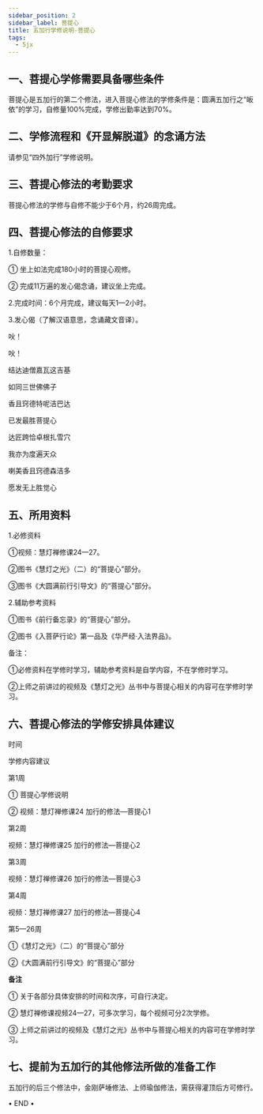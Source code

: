 ```yaml
---
sidebar_position: 2
sidebar_label: 菩提心
title: 五加行学修说明-菩提心
tags:
  - 5jx
---
```


## 一、菩提心学修需要具备哪些条件

菩提心是五加行的第二个修法，进入菩提心修法的学修条件是：圆满五加行之“皈依”的学习，自修量100%完成，学修出勤率达到70%。



## 二、学修流程和《开显解脱道》的念诵方法

请参见“四外加行”学修说明。



## 三、菩提心修法的考勤要求

菩提心修法的学修与自修不能少于6个月，约26周完成。



## 四、菩提心修法的自修要求

1.自修数量：

① 坐上如法完成180小时的菩提心观修。

② 完成11万遍的发心偈念诵，建议坐上完成。



2.完成时间：6个月完成，建议每天1—2小时。



3.发心偈（了解汉语意思，念诵藏文音译）。



吙！

吙！

结达迪僧嘉瓦这吉基

如同三世佛佛子

香且窍德特呢洁巴达

已发最胜菩提心

达匠跨恰卓根扎雪穴

我亦为度遍天众

喇美香且窍德森洁多

愿发无上胜觉心

 


## 五、所用资料

1.必修资料

①视频：慧灯禅修课24—27。

②图书《慧灯之光》（二）的“菩提心”部分。

③图书《大圆满前行引导文》的“菩提心”部分。



2.辅助参考资料

①图书《前行备忘录》的“菩提心”部分。

②图书《入菩萨行论》第一品及《华严经·入法界品》。



备注：

①必修资料在学修时学习，辅助参考资料是自学内容，不在学修时学习。

②上师之前讲过的视频及《慧灯之光》丛书中与菩提心相关的内容可在学修时学习。



## 六、菩提心修法的学修安排具体建议



时间

学修内容建议

第1周

① 菩提心学修说明

② 视频：慧灯禅修课24 加行的修法—菩提心1

 
第2周

视频：慧灯禅修课25 加行的修法—菩提心2

第3周

视频：慧灯禅修课26 加行的修法—菩提心3

第4周

视频：慧灯禅修课27 加行的修法—菩提心4

第5—26周

①《慧灯之光》（二）的“菩提心”部分

②《大圆满前行引导文》的“菩提心”部分



**备注**

① 关于各部分具体安排的时间和次序，可自行决定。

② 慧灯禅修课视频24—27，可多次学习，每个视频可分2次学修。

③ 上师之前讲过的视频及《慧灯之光》丛书中与菩提心相关的内容可在学修时学习。

 


## 七、提前为五加行的其他修法所做的准备工作

五加行的后三个修法中，金刚萨埵修法、上师瑜伽修法，需获得灌顶后方可修行。





• END •